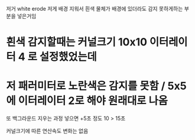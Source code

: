 저거 white erode 저게 배경 지워서 
흰색 물체가 배경에 있더라도 감지 못하게하는 부분을 넣은거임

# 흰색 감지할때는 커널크기 10x10 이터레이터 4 로 설정했었는데

# 저 패러미터로 노란색은 감지를 못함 / 5x5에 이터레이터 2로 해야 원래대로 나옴

또 백그라운드 지우는 과정 넣으면 +5초 정도 10 > 15초

커널크기에 따른 연산속도 변화는 없음
